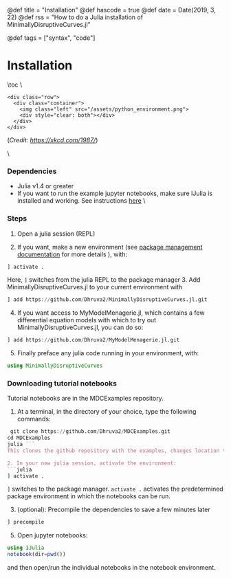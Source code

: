 @def title = "Installation"
@def hascode = true
@def date = Date(2019, 3, 22)
@def rss = "How to do a Julia installation of MinimallyDisruptiveCurves.jl"

@def tags = ["syntax", "code"]

# Installation
\toc
\\ 
~~~
<div class="row">
  <div class="container">
    <img class="left" src="/assets/python_environment.png">
    <div style="clear: both"></div>      
  </div>
</div>
~~~
  (*Credit: https://xkcd.com/1987/*)

\\ 
### Dependencies
- Julia v1.4 or greater
- If you want to run the example jupyter notebooks, make sure IJulia is installed and working. See instructions [here](https://github.com/JuliaLang/IJulia.jl)
\\ 

### Steps
1. Open a julia session (REPL) 
   
2. If you want, make a new environment (see [package management documentation](https://docs.julialang.org/en/v1/stdlib/Pkg/index.html) for more details ), with:
```julia
] activate .
```
Here, `]` switches from the julia REPL to the package manager
3. Add MinimallyDisruptiveCurves.jl to your current environment with
```julia
] add https://github.com/Dhruva2/MinimallyDisruptiveCurves.jl.git
```

4. If you want access to MyModelMenagerie.jl, which contains a few differential equation models with which to try out MinimallyDisruptiveCurves.jl, you can do so:
```julia
] add https://github.com/Dhruva2/MyModelMenagerie.jl.git
```
5. Finally preface any julia code running in your environment, with:
```julia
using MinimallyDisruptiveCurves
```

### Downloading tutorial notebooks

Tutorial notebooks are in the MDCExamples repository. 
1. At a terminal, in the directory of your choice, type the following commands:
```julia
 git clone https://github.com/Dhruva2/MDCExamples.git
cd MDCExamples
julia ```
This clones the github repository with the examples, changes location to the cloned repository, and starts a julia session.

2. In your new julia session, activate the environment:
```julia
] activate .   
```
`]` switches to the package manager. `activate .` activates the predetermined package environment in which the notebooks can be run.

3. (optional): Precompile the dependencies to save a few minutes later
```julia
] precompile
```

5. Open jupyter notebooks:
```julia
using IJulia
notebook(dir=pwd())
```
and then open/run the individual notebooks in the notebook environment. 

 



